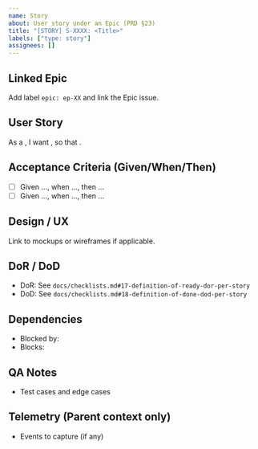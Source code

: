 ```yaml
---
name: Story
about: User story under an Epic (PRD §23)
title: "[STORY] S-XXXX: <Title>"
labels: ["type: story"]
assignees: []
---
```


## Linked Epic

Add label `epic: ep-XX` and link the Epic issue.

## User Story

As a <role>, I want <need>, so that <value>.

## Acceptance Criteria (Given/When/Then)

- [ ] Given ..., when ..., then ...
- [ ] Given ..., when ..., then ...

## Design / UX

Link to mockups or wireframes if applicable.

## DoR / DoD

- DoR: See `docs/checklists.md#17-definition-of-ready-dor-per-story`
- DoD: See `docs/checklists.md#18-definition-of-done-dod-per-story`

## Dependencies

- Blocked by:
- Blocks:

## QA Notes

- Test cases and edge cases

## Telemetry (Parent context only)

- Events to capture (if any)


